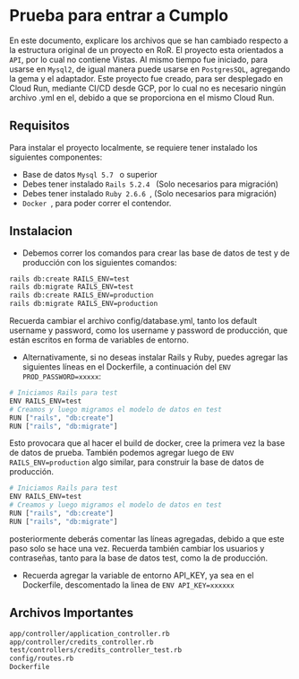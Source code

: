 # Prueba para entrar a Cumplo
En este documento, explicare los archivos que se han cambiado respecto a la estructura original de un proyecto en RoR.
El proyecto esta orientados a `API`, por lo cual no contiene Vistas. Al mismo tiempo fue iniciado, para usarse en `Mysql2`, de igual manera puede usarse en `PostgresSQL`, agregando la gema y el adaptador.
Este proyecto fue creado, para ser desplegado en Cloud Run, mediante CI/CD desde GCP, por lo cual no es necesario ningún archivo .yml en el, debido a que se proporciona en el mismo Cloud Run.


## Requisitos
Para instalar el proyecto localmente, se requiere tener instalado los siguientes componentes:
* Base de datos `Mysql 5.7 ` o superior 
* Debes tener instalado `Rails 5.2.4 ` (Solo necesarios para migración)
* Debes tener instalado `Ruby 2.6.6 `, (Solo necesarios para migración)
* `Docker `, para poder correr el contendor.

## Instalacion

* Debemos correr los comandos para crear las base de datos de test y de producción con los siguientes comandos:

``` sh
rails db:create RAILS_ENV=test
rails db:migrate RAILS_ENV=test
rails db:create RAILS_ENV=production
rails db:migrate RAILS_ENV=production
```
Recuerda cambiar el archivo config/database.yml, tanto los default username y password, como los username y password de producción, que están escritos en forma de variables de entorno.

* Alternativamente, si no deseas instalar Rails y Ruby, puedes agregar las siguientes líneas en el Dockerfile, a continuación del `ENV PROD_PASSWORD=xxxxx`:

``` sh
# Iniciamos Rails para test
ENV RAILS_ENV=test
# Creamos y luego migramos el modelo de datos en test
RUN ["rails", "db:create"]
RUN ["rails", "db:migrate"]
```
Esto provocara que al hacer el build de docker, cree la primera vez la base de datos de prueba. También podemos agregar luego de `ENV RAILS_ENV=production` algo similar, para construir la base de datos de producción.

``` sh
# Iniciamos Rails para test
ENV RAILS_ENV=test
# Creamos y luego migramos el modelo de datos en test
RUN ["rails", "db:create"]
RUN ["rails", "db:migrate"]
```
posteriormente deberás comentar las líneas agregadas, debido a que este paso solo se hace una vez. Recuerda también cambiar los usuarios y contraseñas, tanto para la base de datos test, como la de producción.

* Recuerda agregar la variable de entorno API_KEY, ya sea en el Dockerfile, descomentado la linea de `ENV API_KEY=xxxxxx`

## Archivos Importantes

``` sh
app/controller/application_controller.rb
app/controller/credits_controller.rb
test/controllers/credits_controller_test.rb
config/routes.rb
Dockerfile

```


